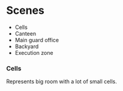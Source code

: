 # Scenes 
- Cells
- Canteen
- Main guard office
- Backyard
- Execution zone

### Cells
Represents big room with a lot of small cells. 